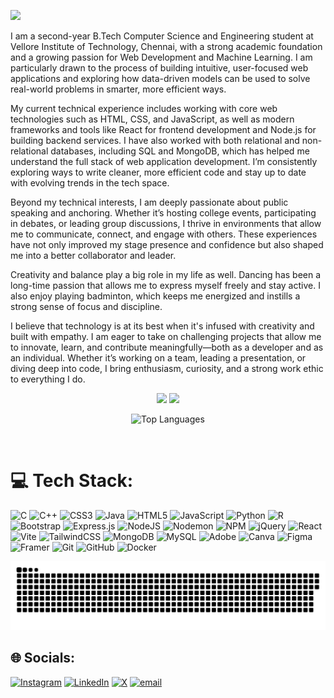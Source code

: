 ![](https://github-profile-trophy.vercel.app/?username=Sanskruti-Shete&theme=tokyonight&no-frame=false&no-bg=true&margin-w=4&title=MultiLanguage,Commits,Repositories,Experience,Followers&column=5)

<p>I am a second-year B.Tech Computer Science and Engineering student at Vellore Institute of Technology, Chennai, with a strong academic foundation and a growing passion for Web Development and Machine Learning. I am particularly drawn to the process of building intuitive, user-focused web applications and exploring how data-driven models can be used to solve real-world problems in smarter, more efficient ways.

My current technical experience includes working with core web technologies such as HTML, CSS, and JavaScript, as well as modern frameworks and tools like React for frontend development and Node.js for building backend services. I have also worked with both relational and non-relational databases, including SQL and MongoDB, which has helped me understand the full stack of web application development. I’m consistently exploring ways to write cleaner, more efficient code and stay up to date with evolving trends in the tech space.

Beyond my technical interests, I am deeply passionate about public speaking and anchoring. Whether it’s hosting college events, participating in debates, or leading group discussions, I thrive in environments that allow me to communicate, connect, and engage with others. These experiences have not only improved my stage presence and confidence but also shaped me into a better collaborator and leader.

Creativity and balance play a big role in my life as well. Dancing has been a long-time passion that allows me to express myself freely and stay active. I also enjoy playing badminton, which keeps me energized and instills a strong sense of focus and discipline.

I believe that technology is at its best when it's infused with creativity and built with empathy. I am eager to take on challenging projects that allow me to innovate, learn, and contribute meaningfully—both as a developer and as an individual. Whether it’s working on a team, leading a presentation, or diving deep into code, I bring enthusiasm, curiosity, and a strong work ethic to everything I do.</p>

<p align="center">
  <img src="https://github-readme-stats.vercel.app/api?username=Sanskruti-Shete&theme=dark&hide_border=false&include_all_commits=false&count_private=false" width="400" />
  <img src="https://nirzak-streak-stats.vercel.app/?user=Sanskruti-Shete&theme=dark&hide_border=false" width="400"/>
</p>

<p align="center">
  <img height="300" width="600" src="https://github-readme-stats.vercel.app/api/top-langs/?username=Sanskruti-Shete&layout=compact&langs_count=15&theme=tokyonight" alt="Top Languages">
</p>
<div id="header" align="center">
  <img src="https://komarev.com/ghpvc/?username=Sanskruti-Shete&style=for-the-badge&color=orange" alt=""/>
</div>

# 💻 Tech Stack:
![C](https://img.shields.io/badge/c-%2300599C.svg?style=for-the-badge&logo=c&logoColor=white) ![C++](https://img.shields.io/badge/c++-%2300599C.svg?style=for-the-badge&logo=c%2B%2B&logoColor=white) ![CSS3](https://img.shields.io/badge/css3-%231572B6.svg?style=for-the-badge&logo=css3&logoColor=white) ![Java](https://img.shields.io/badge/java-%23ED8B00.svg?style=for-the-badge&logo=openjdk&logoColor=white) ![HTML5](https://img.shields.io/badge/html5-%23E34F26.svg?style=for-the-badge&logo=html5&logoColor=white) ![JavaScript](https://img.shields.io/badge/javascript-%23323330.svg?style=for-the-badge&logo=javascript&logoColor=%23F7DF1E) ![Python](https://img.shields.io/badge/python-3670A0?style=for-the-badge&logo=python&logoColor=ffdd54) ![R](https://img.shields.io/badge/r-%23276DC3.svg?style=for-the-badge&logo=r&logoColor=white) ![Bootstrap](https://img.shields.io/badge/bootstrap-%238511FA.svg?style=for-the-badge&logo=bootstrap&logoColor=white) ![Express.js](https://img.shields.io/badge/express.js-%23404d59.svg?style=for-the-badge&logo=express&logoColor=%2361DAFB) ![NodeJS](https://img.shields.io/badge/node.js-6DA55F?style=for-the-badge&logo=node.js&logoColor=white) ![Nodemon](https://img.shields.io/badge/NODEMON-%23323330.svg?style=for-the-badge&logo=nodemon&logoColor=%BBDEAD) ![NPM](https://img.shields.io/badge/NPM-%23CB3837.svg?style=for-the-badge&logo=npm&logoColor=white) ![jQuery](https://img.shields.io/badge/jquery-%230769AD.svg?style=for-the-badge&logo=jquery&logoColor=white) ![React](https://img.shields.io/badge/react-%2320232a.svg?style=for-the-badge&logo=react&logoColor=%2361DAFB) ![Vite](https://img.shields.io/badge/vite-%23646CFF.svg?style=for-the-badge&logo=vite&logoColor=white) ![TailwindCSS](https://img.shields.io/badge/tailwindcss-%2338B2AC.svg?style=for-the-badge&logo=tailwind-css&logoColor=white) ![MongoDB](https://img.shields.io/badge/MongoDB-%234ea94b.svg?style=for-the-badge&logo=mongodb&logoColor=white) ![MySQL](https://img.shields.io/badge/mysql-4479A1.svg?style=for-the-badge&logo=mysql&logoColor=white) ![Adobe](https://img.shields.io/badge/adobe-%23FF0000.svg?style=for-the-badge&logo=adobe&logoColor=white) ![Canva](https://img.shields.io/badge/Canva-%2300C4CC.svg?style=for-the-badge&logo=Canva&logoColor=white) ![Figma](https://img.shields.io/badge/figma-%23F24E1E.svg?style=for-the-badge&logo=figma&logoColor=white) ![Framer](https://img.shields.io/badge/Framer-black?style=for-the-badge&logo=framer&logoColor=blue) ![Git](https://img.shields.io/badge/git-%23F05033.svg?style=for-the-badge&logo=git&logoColor=white) ![GitHub](https://img.shields.io/badge/github-%23121011.svg?style=for-the-badge&logo=github&logoColor=white) ![Docker](https://img.shields.io/badge/docker-%230db7ed.svg?style=for-the-badge&logo=docker&logoColor=white) 




 <img width="1000" src="comps/github-snake.svg" alt="snake"/>



## 🌐 Socials:
[![Instagram](https://img.shields.io/badge/Instagram-%23E4405F.svg?logo=Instagram&logoColor=white)](https://instagram.com/sans_shete) [![LinkedIn](https://img.shields.io/badge/LinkedIn-%230077B5.svg?logo=linkedin&logoColor=white)](https://linkedin.com/in/sanskruti-shete-02aba1275) [![X](https://img.shields.io/badge/X-black.svg?logo=X&logoColor=white)](https://x.com/sanskruti_shete) [![email](https://img.shields.io/badge/Email-D14836?logo=gmail&logoColor=white)](mailto:shetesanskruti066@gmail.com) 
